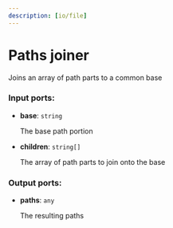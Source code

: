 ```yaml
---
description: [io/file]
---
```


# Paths joiner

Joins an array of path parts to a common base

### Input ports:

* __base__: `string`

    The base path portion


* __children__: `string[]`

    The array of path parts to join onto the base

### Output ports:

* __paths__: `any`

    The resulting paths

